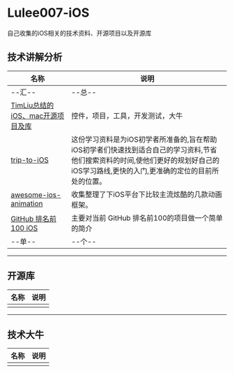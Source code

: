 # Lulee007-iOS
自己收集的iOS相关的技术资料、开源项目以及开源库

## 技术讲解分析
|名称|说明|
|---|---|
|--汇--|--总--|
|[TimLiu总结的iOS、mac开源项目及库](https://github.com/Tim9Liu9/TimLiu-iOS)|控件，项目，工具，开发测试，大牛|
|[trip-to-iOS](https://github.com/Aufree/trip-to-iOS)|这份学习资料是为iOS初学者所准备的,旨在帮助iOS初学者们快速找到适合自己的学习资料,节省他们搜索资料的时间,使他们更好的规划好自己的 iOS学习路线,更快的入门,更准确的定位的目前所处的位置。|
|[awesome-ios-animation](https://github.com/sxyx2008/awesome-ios-animation)|收集整理了下iOS平台下比较主流炫酷的几款动画框架。|
|[GitHub 排名前 100 iOS](https://github.com/Aufree/trip-to-iOS/blob/master/Top-100.md)|主要对当前 GitHub 排名前100的项目做一个简单的简介|
|--单--|--个--|

***
## 开源库
|名称|说明|
|---|---|
|||

***
## 技术大牛
|名称|说明|
|---|---|
|||
